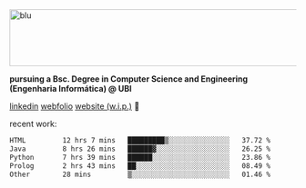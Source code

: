 
<img width="1415" height="100" alt="blu" src="https://github.com/rdsilva01/rdsilva01/assets/101207588/deb060e5-d035-4f09-b511-e3f50605b207">

**pursuing a Bsc. Degree in Computer Science and Engineering (Engenharia Informática) @ UBI** 

[linkedin](https://www.linkedin.com/in/rodrigo-silva-455b291bb/)
[webfolio](https://rdsilva01.github.io/portfolio-resume)
[website (w.i.p.)](https://rdsilva01.github.io/) 🏁

<!-- ![](https://komarev.com/ghpvc/?username=rdsilva01) -->

recent work:
<!--START_SECTION:waka-->

```txt
HTML         12 hrs 7 mins   █████████▒░░░░░░░░░░░░░░░   37.72 %
Java         8 hrs 26 mins   ██████▓░░░░░░░░░░░░░░░░░░   26.25 %
Python       7 hrs 39 mins   ██████░░░░░░░░░░░░░░░░░░░   23.86 %
Prolog       2 hrs 43 mins   ██░░░░░░░░░░░░░░░░░░░░░░░   08.49 %
Other        28 mins         ▒░░░░░░░░░░░░░░░░░░░░░░░░   01.46 %
```

<!--END_SECTION:waka-->


